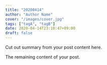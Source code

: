 ```yaml
---
title: "20200414"
author: "Author Name"
cover: "/images/cover.jpg"
tags: ["tagA", "tagB"]
date: 2020-04-14T23:10:47+09:00
draft: false
---
```


Cut out summary from your post content here.

<!--more-->

The remaining content of your post.
